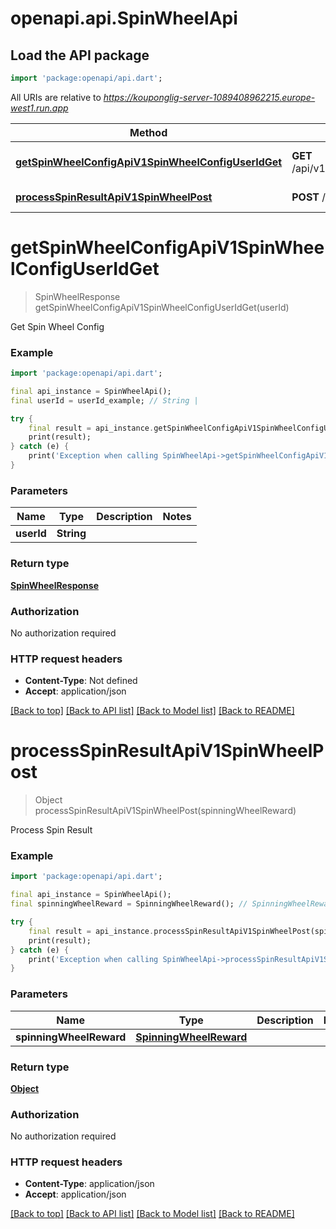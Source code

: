 # openapi.api.SpinWheelApi

## Load the API package
```dart
import 'package:openapi/api.dart';
```

All URIs are relative to *https://kouponglig-server-1089408962215.europe-west1.run.app*

Method | HTTP request | Description
------------- | ------------- | -------------
[**getSpinWheelConfigApiV1SpinWheelConfigUserIdGet**](SpinWheelApi.md#getspinwheelconfigapiv1spinwheelconfiguseridget) | **GET** /api/v1/spin_wheel/config/{user_id} | Get Spin Wheel Config
[**processSpinResultApiV1SpinWheelPost**](SpinWheelApi.md#processspinresultapiv1spinwheelpost) | **POST** /api/v1/spin_wheel/ | Process Spin Result


# **getSpinWheelConfigApiV1SpinWheelConfigUserIdGet**
> SpinWheelResponse getSpinWheelConfigApiV1SpinWheelConfigUserIdGet(userId)

Get Spin Wheel Config

### Example
```dart
import 'package:openapi/api.dart';

final api_instance = SpinWheelApi();
final userId = userId_example; // String | 

try {
    final result = api_instance.getSpinWheelConfigApiV1SpinWheelConfigUserIdGet(userId);
    print(result);
} catch (e) {
    print('Exception when calling SpinWheelApi->getSpinWheelConfigApiV1SpinWheelConfigUserIdGet: $e\n');
}
```

### Parameters

Name | Type | Description  | Notes
------------- | ------------- | ------------- | -------------
 **userId** | **String**|  | 

### Return type

[**SpinWheelResponse**](SpinWheelResponse.md)

### Authorization

No authorization required

### HTTP request headers

 - **Content-Type**: Not defined
 - **Accept**: application/json

[[Back to top]](#) [[Back to API list]](../README.md#documentation-for-api-endpoints) [[Back to Model list]](../README.md#documentation-for-models) [[Back to README]](../README.md)

# **processSpinResultApiV1SpinWheelPost**
> Object processSpinResultApiV1SpinWheelPost(spinningWheelReward)

Process Spin Result

### Example
```dart
import 'package:openapi/api.dart';

final api_instance = SpinWheelApi();
final spinningWheelReward = SpinningWheelReward(); // SpinningWheelReward | 

try {
    final result = api_instance.processSpinResultApiV1SpinWheelPost(spinningWheelReward);
    print(result);
} catch (e) {
    print('Exception when calling SpinWheelApi->processSpinResultApiV1SpinWheelPost: $e\n');
}
```

### Parameters

Name | Type | Description  | Notes
------------- | ------------- | ------------- | -------------
 **spinningWheelReward** | [**SpinningWheelReward**](SpinningWheelReward.md)|  | 

### Return type

[**Object**](Object.md)

### Authorization

No authorization required

### HTTP request headers

 - **Content-Type**: application/json
 - **Accept**: application/json

[[Back to top]](#) [[Back to API list]](../README.md#documentation-for-api-endpoints) [[Back to Model list]](../README.md#documentation-for-models) [[Back to README]](../README.md)

